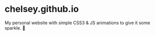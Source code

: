# chelsey.github.io

My personal website with simple CSS3 & JS animations to give it some sparkle. :stars:
